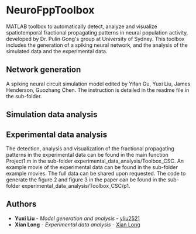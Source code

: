 # NeuroFppToolbox
MATLAB toolbox to automatically detect, analyze and visualize spatiotemporal fractional propagating patterns in neural population activity, developed by Dr. Pulin Gong's group at University of Sydney. This toolbox includes the generation of a spiking neural network, and the analysis of the simulated data and the experimental data. 

## Network generation
A spiking neural circuit simulation model edited by Yifan Gu, Yuxi Liu, James Henderson, Guozhang Chen. The instruction is detailed in the readme file in the sub-folder.


## Simulation data analysis


## Experimental data analysis
The detection, analysis and visualization of the fractional propagating patterns in the experimental data can be found in the main function Project1.m in the sub-folder experimental_data_analysis/Toolbox_CSC. An example movie of the experimental data can be found in the sub-folder example movies. The full data can be shared upon requested. The code to generate the figure 2 and figure 3 in the paper can be found in the sub-folder experimental_data_analysis/Toolbox_CSC/p1.


## Authors

* **Yuxi Liu** - *Model generation and analysis* - [yliu2521](https://github.com/yliu2521)
* **Xian Long** - *Experimental data analysis* - [Xian Long](https://github.com/longxian319)
